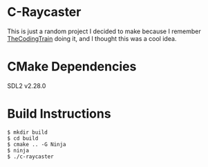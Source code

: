 C-Raycaster
===========
This is just a random project I decided to make because I remember [TheCodingTrain](https://www.youtube.com/@TheCodingTrain) doing it, and I thought this was a cool idea.

CMake Dependencies
==================
SDL2 v2.28.0

Build Instructions
==================
```console
$ mkdir build
$ cd build
$ cmake .. -G Ninja
$ ninja
$ ./c-raycaster
```
